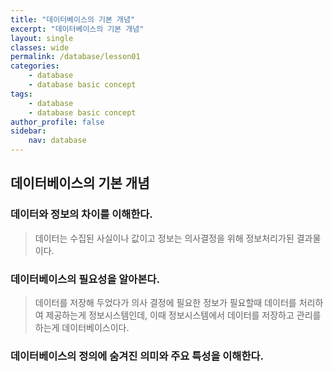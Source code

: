 ```yaml
---
title: "데이터베이스의 기본 개념"
excerpt: "데이터베이스의 기본 개념"
layout: single
classes: wide
permalink: /database/lesson01
categories:
    - database
    - database basic concept
tags:
    - database
    - database basic concept
author_profile: false
sidebar:
    nav: database
---
```


## 데이터베이스의 기본 개념

### 데이터와 정보의 차이를 이해한다.
> 데이터는 수집된 사실이나 값이고 정보는 의사결정을 위해 정보처리가된 결과물이다.

### 데이터베이스의 필요성을 알아본다.
> 데이터를 저장해 두었다가 의사 결정에 필요한 정보가 필요할때 데이터를 처리하여 제공하는게 정보시스템인데, 이때 정보시스템에서 데이터를 저장하고 관리를 하는게 데이터베이스이다.

### 데이터베이스의 정의에 숨겨진 의미와 주요 특성을 이해한다.
    
